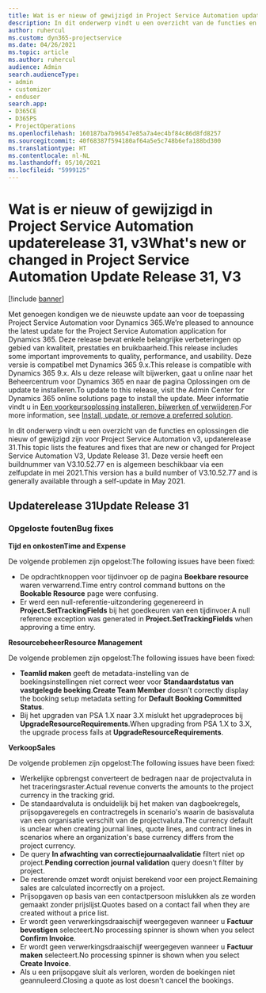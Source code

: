 ```yaml
---
title: Wat is er nieuw of gewijzigd in Project Service Automation updaterelease 31, v3
description: In dit onderwerp vindt u een overzicht van de functies en oplossingen die beschikbaar zijn voor Project Service Automation updaterelease 31, v3.
author: ruhercul
ms.custom: dyn365-projectservice
ms.date: 04/26/2021
ms.topic: article
ms.author: ruhercul
audience: Admin
search.audienceType:
- admin
- customizer
- enduser
search.app:
- D365CE
- D365PS
- ProjectOperations
ms.openlocfilehash: 160187ba7b96547e85a7a4ec4bf84c86d8fd8257
ms.sourcegitcommit: 40f68387f594180af64a5e5c748b6efa188bd300
ms.translationtype: HT
ms.contentlocale: nl-NL
ms.lasthandoff: 05/10/2021
ms.locfileid: "5999125"
---
```

# <a name="whats-new-or-changed-in-project-service-automation-update-release-31-v3"></a><span data-ttu-id="ac33c-103">Wat is er nieuw of gewijzigd in Project Service Automation updaterelease 31, v3</span><span class="sxs-lookup"><span data-stu-id="ac33c-103">What's new or changed in Project Service Automation Update Release 31, V3</span></span>

[!include [banner](../includes/psa-now-project-operations.md)]

<span data-ttu-id="ac33c-104">Met genoegen kondigen we de nieuwste update aan voor de toepassing Project Service Automation voor Dynamics 365.</span><span class="sxs-lookup"><span data-stu-id="ac33c-104">We’re pleased to announce the latest update for the Project Service Automation application for Dynamics 365.</span></span> <span data-ttu-id="ac33c-105">Deze release bevat enkele belangrijke verbeteringen op gebied van kwaliteit, prestaties en bruikbaarheid.</span><span class="sxs-lookup"><span data-stu-id="ac33c-105">This release includes some important improvements to quality, performance, and usability.</span></span> <span data-ttu-id="ac33c-106">Deze versie is compatibel met Dynamics 365 9.x.</span><span class="sxs-lookup"><span data-stu-id="ac33c-106">This release is compatible with Dynamics 365 9.x.</span></span> <span data-ttu-id="ac33c-107">Als u deze release wilt bijwerken, gaat u online naar het Beheercentrum voor Dynamics 365 en naar de pagina Oplossingen om de update te installeren.</span><span class="sxs-lookup"><span data-stu-id="ac33c-107">To update to this release, visit the Admin Center for Dynamics 365 online solutions page to install the update.</span></span> <span data-ttu-id="ac33c-108">Meer informatie vindt u in [Een voorkeursoplossing installeren, bijwerken of verwijderen](/power-platform/admin/install-remove-preferred-solution).</span><span class="sxs-lookup"><span data-stu-id="ac33c-108">For more information, see [Install, update, or remove a preferred solution](/power-platform/admin/install-remove-preferred-solution).</span></span>

<span data-ttu-id="ac33c-109">In dit onderwerp vindt u een overzicht van de functies en oplossingen die nieuw of gewijzigd zijn voor Project Service Automation v3, updaterelease 31.</span><span class="sxs-lookup"><span data-stu-id="ac33c-109">This topic lists the features and fixes that are new or changed for Project Service Automation V3, Update Release 31.</span></span> <span data-ttu-id="ac33c-110">Deze versie heeft een buildnummer van V3.10.52.77 en is algemeen beschikbaar via een zelfupdate in mei 2021.</span><span class="sxs-lookup"><span data-stu-id="ac33c-110">This version has a build number of V3.10.52.77 and is generally available through a self-update in May 2021.</span></span>

## <a name="update-release-31"></a><span data-ttu-id="ac33c-111">Updaterelease 31</span><span class="sxs-lookup"><span data-stu-id="ac33c-111">Update Release 31</span></span>

### <a name="bug-fixes"></a><span data-ttu-id="ac33c-112">Opgeloste fouten</span><span class="sxs-lookup"><span data-stu-id="ac33c-112">Bug fixes</span></span>

<span data-ttu-id="ac33c-113">**Tijd en onkosten**</span><span class="sxs-lookup"><span data-stu-id="ac33c-113">**Time and Expense**</span></span>

<span data-ttu-id="ac33c-114">De volgende problemen zijn opgelost:</span><span class="sxs-lookup"><span data-stu-id="ac33c-114">The following issues have been fixed:</span></span>

- <span data-ttu-id="ac33c-115">De opdrachtknoppen voor tijdinvoer op de pagina **Boekbare resource** waren verwarrend.</span><span class="sxs-lookup"><span data-stu-id="ac33c-115">Time entry control command buttons on the **Bookable Resource** page were confusing.</span></span>
- <span data-ttu-id="ac33c-116">Er werd een null-referentie-uitzondering gegenereerd in **Project.SetTrackingFields** bij het goedkeuren van een tijdinvoer.</span><span class="sxs-lookup"><span data-stu-id="ac33c-116">A null reference exception was generated in **Project.SetTrackingFields** when approving a time entry.</span></span>

<span data-ttu-id="ac33c-117">**Resourcebeheer**</span><span class="sxs-lookup"><span data-stu-id="ac33c-117">**Resource Management**</span></span>

<span data-ttu-id="ac33c-118">De volgende problemen zijn opgelost:</span><span class="sxs-lookup"><span data-stu-id="ac33c-118">The following issues have been fixed:</span></span>

- <span data-ttu-id="ac33c-119">**Teamlid maken** geeft de metadata-instelling van de boekingsinstellingen niet correct weer voor **Standaardstatus van vastgelegde boeking**.</span><span class="sxs-lookup"><span data-stu-id="ac33c-119">**Create Team Member** doesn't correctly display the booking setup metadata setting for **Default Booking Committed Status**.</span></span>
- <span data-ttu-id="ac33c-120">Bij het upgraden van PSA 1.X naar 3.X mislukt het upgradeproces bij **UpgradeResourceRequirements**.</span><span class="sxs-lookup"><span data-stu-id="ac33c-120">When upgrading from PSA 1.X to 3.X, the upgrade process fails at **UpgradeResourceRequirements**.</span></span>


<span data-ttu-id="ac33c-121">**Verkoop**</span><span class="sxs-lookup"><span data-stu-id="ac33c-121">**Sales**</span></span>

<span data-ttu-id="ac33c-122">De volgende problemen zijn opgelost:</span><span class="sxs-lookup"><span data-stu-id="ac33c-122">The following issues have been fixed:</span></span>

- <span data-ttu-id="ac33c-123">Werkelijke opbrengst converteert de bedragen naar de projectvaluta in het traceringsraster.</span><span class="sxs-lookup"><span data-stu-id="ac33c-123">Actual revenue converts the amounts to the project currency in the tracking grid.</span></span>
- <span data-ttu-id="ac33c-124">De standaardvaluta is onduidelijk bij het maken van dagboekregels, prijsopgaveregels en contractregels in scenario's waarin de basisvaluta van een organisatie verschilt van de projectvaluta.</span><span class="sxs-lookup"><span data-stu-id="ac33c-124">The currency default is unclear when creating journal lines, quote lines, and contract lines in scenarios where an organization's base currency differs from the project currency.</span></span>
- <span data-ttu-id="ac33c-125">De query **In afwachting van correctiejournaalvalidatie** filtert niet op project.</span><span class="sxs-lookup"><span data-stu-id="ac33c-125">**Pending correction journal validation** query doesn't filter by project.</span></span>
- <span data-ttu-id="ac33c-126">De resterende omzet wordt onjuist berekend voor een project.</span><span class="sxs-lookup"><span data-stu-id="ac33c-126">Remaining sales are calculated incorrectly on a project.</span></span>
- <span data-ttu-id="ac33c-127">Prijsopgaven op basis van een contactpersoon mislukken als ze worden gemaakt zonder prijslijst.</span><span class="sxs-lookup"><span data-stu-id="ac33c-127">Quotes based on a contact fail when they are created without a price list.</span></span>
- <span data-ttu-id="ac33c-128">Er wordt geen verwerkingsdraaischijf weergegeven wanneer u **Factuur bevestigen** selecteert.</span><span class="sxs-lookup"><span data-stu-id="ac33c-128">No processing spinner is shown when you select **Confirm Invoice**.</span></span>
- <span data-ttu-id="ac33c-129">Er wordt geen verwerkingsdraaischijf weergegeven wanneer u **Factuur maken** selecteert.</span><span class="sxs-lookup"><span data-stu-id="ac33c-129">No processing spinner is shown when you select **Create Invoice**.</span></span>
- <span data-ttu-id="ac33c-130">Als u een prijsopgave sluit als verloren, worden de boekingen niet geannuleerd.</span><span class="sxs-lookup"><span data-stu-id="ac33c-130">Closing a quote as lost doesn't cancel the bookings.</span></span>







